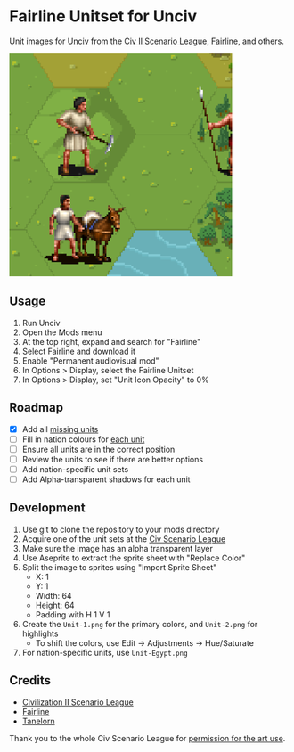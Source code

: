 # Fairline Unitset for Unciv

Unit images for [Unciv](https://github.com/yairm210/Unciv) from the [Civ II Scenario League](https://sleague.civfanatics.com), [Fairline](https://forums.civfanatics.com/members/fairline.14395/), and others.

![Preview Screenshot](preview.png)

## Usage

1. Run Unciv
2. Open the Mods menu
3. At the top right, expand and search for "Fairline"
4. Select Fairline and download it
5. Enable "Permanent audiovisual mod"
6. In Options > Display, select the Fairline Unitset
7. In Options > Display, set "Unit Icon Opacity" to 0%

## Roadmap

- [x] Add all [missing units](Units.md)
- [ ] Fill in nation colours for [each unit](Units.md)
- [ ] Ensure all units are in the correct position
- [ ] Review the units to see if there are better options
- [ ] Add nation-specific unit sets
- [ ] Add Alpha-transparent shadows for each unit

## Development

1. Use git to clone the repository to your mods directory
1. Acquire one of the unit sets at the [Civ Scenario League](https://sleague.civfanatics.com)
2. Make sure the image has an alpha transparent layer
3. Use Aseprite to extract the sprite sheet with "Replace Color"
4. Split the image to sprites using "Import Sprite Sheet"
    - X: 1
    - Y: 1
    - Width: 64
    - Height: 64
    - Padding with H 1 V 1
4. Create the `Unit-1.png` for the primary colors, and `Unit-2.png` for highlights
    - To shift the colors, use Edit -> Adjustments -> Hue/Saturate
5. For nation-specific units, use `Unit-Egypt.png`

## Credits

- [Civilization II Scenario League](https://sleague.civfanatics.com)
- [Fairline](https://forums.civfanatics.com/members/fairline.14395/#about)
- [Tanelorn](https://forums.civfanatics.com/members/tanelorn.22178/)

Thank you to the whole Civ Scenario League for [permission for the art use](https://forums.civfanatics.com/threads/best-scenarios-of-all-time.692842/#post-16703990).
